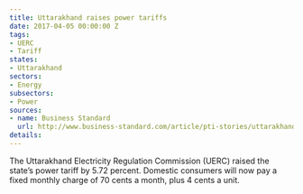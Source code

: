 ```yaml
---
title: Uttarakhand raises power tariffs
date: 2017-04-05 00:00:00 Z
tags:
- UERC
- Tariff
states:
- Uttarakhand
sectors:
- Energy
subsectors:
- Power
sources:
- name: Business Standard
  url: http://www.business-standard.com/article/pti-stories/uttarakhand-power-tariff-hiked-over-5-per-cent-117033000491_1.html
details: 
---
```


The Uttarakhand Electricity Regulation Commission (UERC) raised the state’s power tariff by 5.72 percent. Domestic consumers will now pay a fixed monthly charge of 70 cents a month, plus 4 cents a unit.
